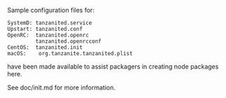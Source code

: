 Sample configuration files for:
```
SystemD: tanzanited.service
Upstart: tanzanited.conf
OpenRC:  tanzanited.openrc
         tanzanited.openrcconf
CentOS:  tanzanited.init
macOS:    org.tanzanite.tanzanited.plist
```
have been made available to assist packagers in creating node packages here.

See doc/init.md for more information.
